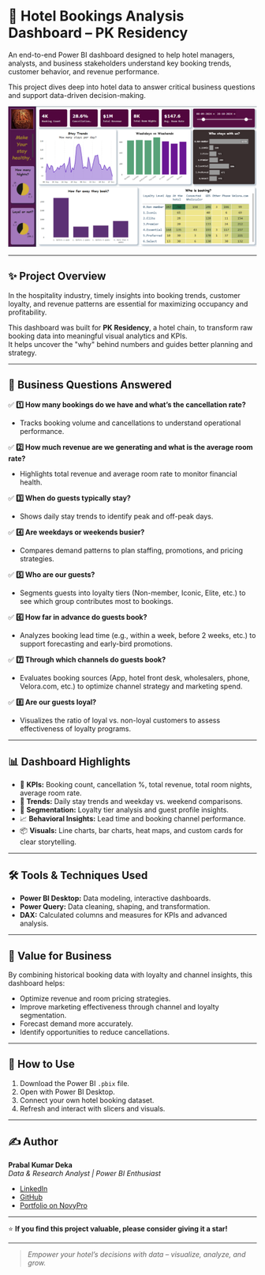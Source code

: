 # 🏨 Hotel Bookings Analysis Dashboard – PK Residency

An end-to-end Power BI dashboard designed to help hotel managers, analysts, and business stakeholders understand key booking trends, customer behavior, and revenue performance.

This project dives deep into hotel data to answer critical business questions and support data-driven decision-making.

![Dashboard Screenshot](https://github.com/prabalpkd/Hotel-Bookings-Analysis/blob/main/Snapshot%2001.png)

---

## ✨ **Project Overview**

In the hospitality industry, timely insights into booking trends, customer loyalty, and revenue patterns are essential for maximizing occupancy and profitability.

This dashboard was built for **PK Residency**, a hotel chain, to transform raw booking data into meaningful visual analytics and KPIs.  
It helps uncover the "why" behind numbers and guides better planning and strategy.

---

## 🧐 **Business Questions Answered**

✅ **1️⃣ How many bookings do we have and what’s the cancellation rate?**  
- Tracks booking volume and cancellations to understand operational performance.

✅ **2️⃣ How much revenue are we generating and what is the average room rate?**  
- Highlights total revenue and average room rate to monitor financial health.

✅ **3️⃣ When do guests typically stay?**  
- Shows daily stay trends to identify peak and off-peak days.

✅ **4️⃣ Are weekdays or weekends busier?**  
- Compares demand patterns to plan staffing, promotions, and pricing strategies.

✅ **5️⃣ Who are our guests?**  
- Segments guests into loyalty tiers (Non-member, Iconic, Elite, etc.) to see which group contributes most to bookings.

✅ **6️⃣ How far in advance do guests book?**  
- Analyzes booking lead time (e.g., within a week, before 2 weeks, etc.) to support forecasting and early-bird promotions.

✅ **7️⃣ Through which channels do guests book?**  
- Evaluates booking sources (App, hotel front desk, wholesalers, phone, Velora.com, etc.) to optimize channel strategy and marketing spend.

✅ **8️⃣ Are our guests loyal?**  
- Visualizes the ratio of loyal vs. non-loyal customers to assess effectiveness of loyalty programs.

---

## 📊 **Dashboard Highlights**

- 📌 **KPIs:** Booking count, cancellation %, total revenue, total room nights, average room rate.
- 📅 **Trends:** Daily stay trends and weekday vs. weekend comparisons.
- 🎯 **Segmentation:** Loyalty tier analysis and guest profile insights.
- 📈 **Behavioral Insights:** Lead time and booking channel performance.
- 📦 **Visuals:** Line charts, bar charts, heat maps, and custom cards for clear storytelling.

---

## 🛠 **Tools & Techniques Used**

- **Power BI Desktop:** Data modeling, interactive dashboards.
- **Power Query:** Data cleaning, shaping, and transformation.
- **DAX:** Calculated columns and measures for KPIs and advanced analysis.

---

## 📌 **Value for Business**

By combining historical booking data with loyalty and channel insights, this dashboard helps:
- Optimize revenue and room pricing strategies.
- Improve marketing effectiveness through channel and loyalty segmentation.
- Forecast demand more accurately.
- Identify opportunities to reduce cancellations.

---

## 🚀 **How to Use**
1. Download the Power BI `.pbix` file.
2. Open with Power BI Desktop.
3. Connect your own hotel booking dataset.
4. Refresh and interact with slicers and visuals.

---

## ✍ **Author**
**Prabal Kumar Deka**  
*Data & Research Analyst | Power BI Enthusiast*

- [LinkedIn](https://www.linkedin.com/in/prabal-kumar-deka)
- [GitHub](https://github.com/your-github-profile)
- [Portfolio on NovyPro](https://novypro.com/profile/prabalkumardeka)

---

⭐ **If you find this project valuable, please consider giving it a star!**

---

> *Empower your hotel’s decisions with data – visualize, analyze, and grow.*

